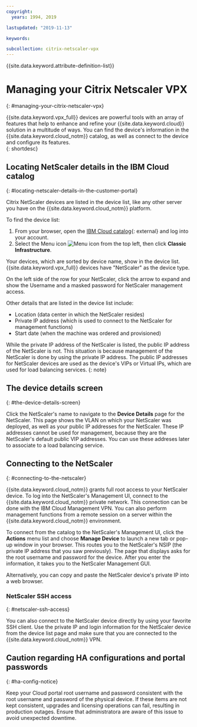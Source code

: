 ```yaml
---
copyright:
  years: 1994, 2019

lastupdated: "2019-11-13"

keywords:

subcollection: citrix-netscaler-vpx
---
```


{{site.data.keyword.attribute-definition-list}}

# Managing your Citrix Netscaler VPX
{: #managing-your-citrix-netscaler-vpx}

{{site.data.keyword.vpx_full}} devices are powerful tools with an array of features that help to enhance and refine your {{site.data.keyword.cloud}} solution in a multitude of ways. You can find the device's information in the {{site.data.keyword.cloud_notm}} catalog, as well as connect to the device and configure its features.  
{: shortdesc}

## Locating NetScaler details in the IBM Cloud catalog
{: #locating-netscaler-details-in-the-customer-portal}

Citrix NetScaler devices are listed in the device list, like any other server you have on the {{site.data.keyword.cloud_notm}} platform.

To find the device list:

1. From your browser, open the [IBM Cloud catalog](/login){: external} and log into your account.
2. Select the Menu icon ![Menu icon](../icons/icon_hamburger.svg) from the top left, then click **Classic Infrastructure**.

Your devices, which are sorted by device name, show in the device list. {{site.data.keyword.vpx_full}} devices have "NetScaler" as the device type.

On the left side of the row for your NetScaler, click the arrow to expand and show the Username and a masked password for NetScaler management access.

Other details that are listed in the device list include:

* Location (data center in which the NetScaler resides)
* Private IP address (which is used to connect to the NetScaler for management functions)
* Start date (when the machine was ordered and provisioned)

While the private IP address of the NetScaler is listed, the public IP address of the NetScaler is not. This situation is because management of the NetScaler is done by using the private IP address. The public IP addresses for NetScaler devices are used as the device's VIPs or Virtual IPs, which are used for load balancing services.
{: note}

## The device details screen
{: #the-device-details-screen}

Click the NetScaler's name to navigate to the **Device Details** page for the NetScaler. This page shows the VLAN on which your NetScaler was deployed, as well as your public IP addresses for the NetScaler. These IP addresses cannot be used for management, because they are the NetScaler's default public VIP addresses. You can use these addreses later to associate to a load balancing service.

## Connecting to the NetScaler
{: #connecting-to-the-netscaler}

{{site.data.keyword.cloud_notm}} grants full root access to your NetScaler device. To log into the NetScaler's Management UI, connect to the {{site.data.keyword.cloud_notm}} private network. This connection can be done with the IBM Cloud Management VPN. You can also perform management functions from a remote session on a server within the {{site.data.keyword.cloud_notm}} environment.

To connect from the catalog to the NetScaler's Management UI, click the **Actions** menu list and choose **Manage Device** to launch a new tab or pop-up window in your browser. This routes you to the NetScaler's NSIP (the private IP address that you saw previously). The page that displays asks for the root username and password for the device. After you enter the information, it takes you to the NetScaler Management GUI.

Alternatively, you can copy and paste the NetScaler device's private IP into a web browser.

### NetScaler SSH access
{: #netscaler-ssh-access}

You can also connect to the NetScaler device directly by using your favorite SSH client. Use the private IP and login information for the NetScaler device from the device list page and make sure that you are connected to the {{site.data.keyword.cloud_notm}} VPN.

## Caution regarding HA configurations and portal passwords
{: #ha-config-notice}

Keep your Cloud portal root username and password consistent with the root username and password of the physical device. If these items are not kept consistent, upgrades and licensing operations can fail, resulting in production outages. Ensure that administratora are aware of this issue to avoid unexpected downtime.
